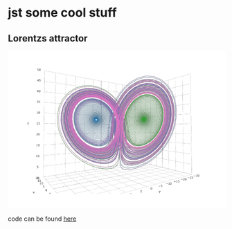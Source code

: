 # jst some cool stuff

## Lorentzs attractor

![lorentz_attractor](./assets/lorentz_attractor.png?raw=true "Title")

code can be found [here](./tree/master/lorentzs%20attractor)
